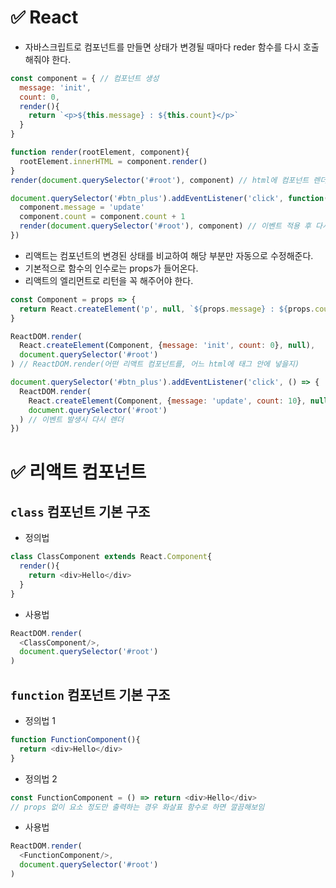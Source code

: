 # ✅ React
* 자바스크립트로 컴포넌트를 만들면 상태가 변경될 때마다 reder 함수를 다시 호출해줘야 한다.
```js
const component = { // 컴포넌트 생성
  message: 'init',
  count: 0,
  render(){
    return `<p>${this.message} : ${this.count}</p>`
  }
}

function render(rootElement, component){
  rootElement.innerHTML = component.render()
}
render(document.querySelector('#root'), component) // html에 컴포넌트 렌더

document.querySelector('#btn_plus').addEventListener('click', function(){
  component.message = 'update'
  component.count = component.count + 1
  render(document.querySelector('#root'), component) // 이벤트 적용 후 다시 렌더
})
```
* 리액트는 컴포넌트의 변경된 상태를 비교하여 해당 부분만 자동으로 수정해준다.
* 기본적으로 함수의 인수로는 props가 들어온다.
* 리액트의 엘리먼트로 리턴을 꼭 해주어야 한다.
```js
const Component = props => {
  return React.createElement('p', null, `${props.message} : ${props.count}`) // (태그, 속성, 내용)
}

ReactDOM.render(
  React.createElement(Component, {message: 'init', count: 0}, null),
  document.querySelector('#root')
) // ReactDOM.render(어떤 리액트 컴포넌트를, 어느 html에 태그 안에 넣을지)

document.querySelector('#btn_plus').addEventListener('click', () => {
  ReactDOM.render(
    React.createElement(Component, {message: 'update', count: 10}, null),
    document.querySelector('#root')
  ) // 이벤트 발생시 다시 렌더
}) 
```
# ✅ 리액트 컴포넌트
## `class` 컴포넌트 기본 구조
* 정의법
```js
class ClassComponent extends React.Component{
  render(){
    return <div>Hello</div>
  }
}
```
* 사용법
```js
ReactDOM.render(
  <ClassComponent/>,
  document.querySelector('#root')
)
```
## `function` 컴포넌트 기본 구조
* 정의법 1
```js
function FunctionComponent(){
  return <div>Hello</div>
}
```
* 정의법 2
```js
const FunctionComponent = () => return <div>Hello</div>
// props 없이 요소 정도만 출력하는 경우 화살표 함수로 하면 깔끔해보임
```
* 사용법
```js
ReactDOM.render(
  <FunctionComponent/>,
  document.querySelector('#root')
)
```
